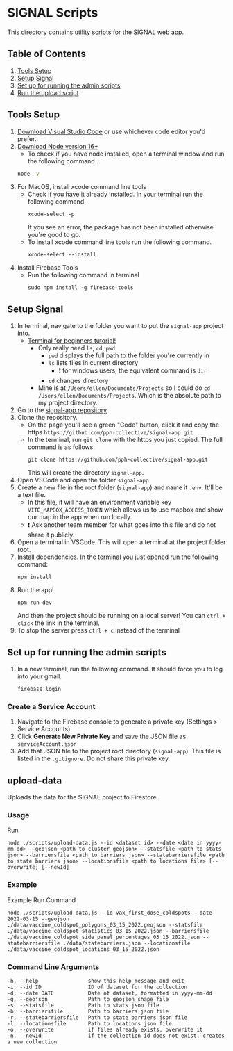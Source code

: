 # SIGNAL Scripts

This directory contains utility scripts for the SIGNAL web app.

## Table of Contents
1. [Tools Setup](#tools-setup)
2. [Setup Signal](#setup-signal)
3. [Set up for running the admin scripts](#set-up-for-running-the-admin-scripts)
4. [Run the upload script](#upload-data)

## Tools Setup
1. [Download Visual Studio Code](https://code.visualstudio.com/) or use whichever code editor you'd prefer.
2. [Download Node version 16+](https://nodejs.org/en/download/)
    - To check if you have node installed, open a terminal window and run the following command.
    ```bash
    node -v
    ```
3. For MacOS, install xcode command line tools
   - Check if you have it already installed. In your terminal run the following command.
     ```
     xcode-select -p
     ```
     If you see an error, the package has not been installed otherwise you're good to go.
   - To install xcode command line tools run the following command.
     ```
     xcode-select --install
     ```
4. Install Firebase Tools
   - Run the following command in terminal
     ```
     sudo npm install -g firebase-tools
     ```
     
## Setup Signal
1. In terminal, navigate to the folder you want to put the `signal-app` project into.
    - [Terminal for beginners tutorial!](https://medium.com/@grace.m.nolan/terminal-for-beginners-e492ba10902a)
        - Only really need `ls`, `cd`, `pwd`
          - `pwd` displays the full path to the folder you're currently in
          - `ls` lists files in current directory
            - :exclamation: for windows users, the equivalent command is `dir`
          - `cd` changes directory
        - Mine is at `/Users/ellen/Documents/Projects` so I could do `cd /Users/ellen/Documents/Projects`. 
          Which is the absolute path to my project directory.
2. Go to the [signal-app repository](https://github.com/pph-collective/signal-app)
3. Clone the repository. 
    - On the page you'll see a green "Code" button, click it and copy the https `https://github.com/pph-collective/signal-app.git`
    - In the terminal, run `git clone` with the https you just copied. The full command is as follows:
      ```
      git clone https://github.com/pph-collective/signal-app.git
      ```
      This will create the directory `signal-app`.
4. Open VSCode and open the folder `signal-app`
5. Create a new file in the root folder (`signal-app`) and name it `.env`. It'll be a text file.
   - In this file, it will have an environment variable key `VITE_MAPBOX_ACCESS_TOKEN` which allows us to use mapbox and 
     show our map in the app when run locally.
   - :exclamation: Ask another team member for what goes into this file and do not share it publicly.
6. Open a terminal in VSCode. This will open a terminal at the project folder root.
7. Install dependencies. In the terminal you just opened run the following command:
   ```
   npm install
   ```
8. Run the app! 
   ```
   npm run dev
   ```
   And then the project should be running on a local server! You can `ctrl + click` the link in the terminal.
9. To stop the server press `ctrl + c` instead of the terminal

## Set up for running the admin scripts
1. In a new terminal, run the following command. It should force you to log into your gmail.
   ```
   firebase login
   ```

### Create a Service Account
1. Navigate to the Firebase console to generate a private key (Settings > Service Accounts).
2. Click **Generate New Private Key** and save the JSON file as `serviceAccount.json`
3. Add that JSON file to the project root directory (`signal-app`). This file is listed in the `.gitignore`. Do not share this private key.

## upload-data

Uploads the data for the SIGNAL project to Firestore.

### Usage

Run

`node ./scripts/upload-data.js --id <dataset id> --date <date in yyyy-mm-dd> --geojson <path to cluster geojson> --statsfile <path to stats json> --barriersfile <path to barriers json> --statebarriersfile <path to state barriers json> --locationsfile <path to locations file> [--overwrite] [--newId]`

### Example

Example Run Command

`node ./scripts/upload-data.js --id vax_first_dose_coldspots --date 2022-03-15 --geojson ./data/vaccine_coldspot_polygons_03_15_2022.geojson --statsfile ./data/vaccine_coldspot_statistics_03_15_2022.json --barriersfile ./data/vaccine_coldspot_side_panel_percentages_03_15_2022.json --statebarriersfile ./data/statebarriers.json --locationsfile ./data/vaccine_coldspot_locations_03_15_2022.json`

### Command Line Arguments
```
-h, --help                show this help message and exit
-i, --id ID               ID of dataset for the collection
-d, --date DATE           Date of dataset, formatted in yyyy-mm-dd
-g, --geojson             Path to geojson shape file
-s, --statsfile           Path to stats json file
-b, --barriersfile        Path to barriers json file
-r, --statebarriersfile   Path to state barriers json file
-l, --locationsfile       Path to locations json file
-o, --overwrite           if files already exists, overwrite it
-n, --newId               if the collection id does not exist, creates a new collection
```
